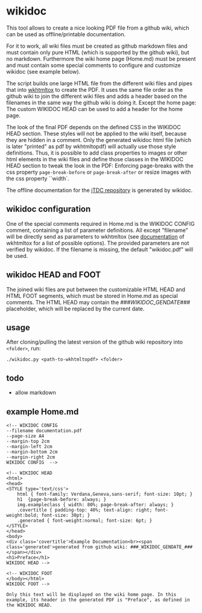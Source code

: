 # wikidoc

This tool allows to create a nice looking PDF file from a github wiki, which can be used as offline/printable documentation.

For it to work, all wiki files must be created as github markdown files and must contain only pure HTML (which is supported by the github wiki), but no markdown. Furthermore the wiki home page (Home.md) must be present and must contain some special comments to configure and customize wikidoc (see example below).

The script builds one large HTML file from the different wiki files and pipes that into [wkhtmltox](http://www.wkhtmltopdf.org/) to create the PDF. It uses the same file order as the github wiki to join the different wiki files and adds a header based on the filenames in the same way the github wiki is doing it. Except the home page: The custom WIKIDOC HEAD can be used to add a header for the home page.

The look of the final PDF depends on the defined CSS in the WIKIDOC HEAD section. These styles will not be applied to the wiki itself, because they are hidden in a comment. Only the generated wikidoc html file (which is later "printed" as pdf by wkhtmltopdf) will actually use those style definitions. Thus, it is possible to add class properties to images or other html elements in the wiki files and define those classes in the WIKIDOC HEAD section to tweak the look in the PDF: Enforcing page-breaks with the css property `page-break-before` or `page-break-after` or resize images with the css property ``width`. 

The offline documentation for the [jTDC repository](https://github.com/jobisoft/jTDC/tree/master/documentation) is generated by wikidoc.

## wikidoc configuration

One of the special comments required in Home.md is the WIKIDOC CONFIG comment, containing a list of parameter definitions. All except "filename" will be directly send as parameters to wkhtmltox (see [documentation](http://wkhtmltopdf.org/usage/wkhtmltopdf.txt) of wkhtmltox for a list of possible options). The provided parameters are not verified by wikidoc. If the filename is missing, the default "wikidoc.pdf" will be used.

## wikidoc HEAD and FOOT

The joined wiki files are put between the customizable HTML HEAD and HTML FOOT segments, which must be stored in Home.md as special comments. The HTML HEAD may contain the ###_WIKIDOC_GENDATE_### placeholder, which will be replaced by the current date.


## usage

After cloning/pulling the latest version of the github wiki repository into `<folder>`, run:
```
./wikidoc.py <path-to-wkhtmltopdf> <folder>
```
## todo
 - allow markdown

## example Home.md

```
<!-- WIKIDOC CONFIG
--filename documentation.pdf
--page-size A4
--margin-top 2cm
--margin-left 2cm
--margin-bottom 2cm
--margin-right 2cm
WIKIDOC CONFIG  -->

<!-- WIKIDOC HEAD
<html>
<head>
<STYLE type='text/css'>
    html { font-family: Verdana,Geneva,sans-serif; font-size: 10pt; }
    h1  {page-break-before: always; }
    img.exampleclass { width: 80%; page-break-after: always; }
    .covertitle { padding-top: 40%; text-align: right; font-weight:bold; font-size: 30pt; }
    .generated { font-weight:normal; font-size: 6pt; }
</STYLE>
</head>
<body>
<div class='covertitle'>Example Documentation<br><span class='generated'>generated from github wiki: ###_WIKIDOC_GENDATE_###</span></div>
<h1>Preface</h1>
WIKIDOC HEAD -->

<!-- WIKIDOC FOOT
</body></html>
WIKIDOC FOOT -->

Only this text will be displayed on the wiki home page. In this example, its header in the generated PDF is "Preface", as defined in the WIKIDOC HEAD.

```
